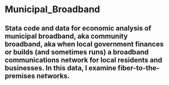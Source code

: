 Municipal_Broadband
===================
Stata code and data for economic analysis of municipal broadband, aka community broadband, aka when local government finances or builds (and sometimes runs) a broadband communications network for local residents and businesses. In this data, I examine fiber-to-the-premises networks.
-------------------
